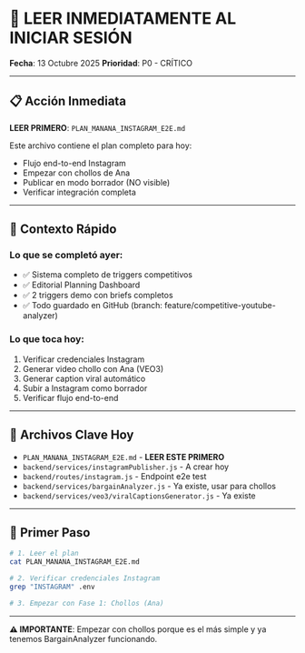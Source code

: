 # 🚨 LEER INMEDIATAMENTE AL INICIAR SESIÓN

**Fecha**: 13 Octubre 2025 **Prioridad**: P0 - CRÍTICO

---

## 📋 Acción Inmediata

**LEER PRIMERO**: `PLAN_MANANA_INSTAGRAM_E2E.md`

Este archivo contiene el plan completo para hoy:

- Flujo end-to-end Instagram
- Empezar con chollos de Ana
- Publicar en modo borrador (NO visible)
- Verificar integración completa

---

## 🎯 Contexto Rápido

### Lo que se completó ayer:

- ✅ Sistema completo de triggers competitivos
- ✅ Editorial Planning Dashboard
- ✅ 2 triggers demo con briefs completos
- ✅ Todo guardado en GitHub (branch: feature/competitive-youtube-analyzer)

### Lo que toca hoy:

1. Verificar credenciales Instagram
2. Generar video chollo con Ana (VEO3)
3. Generar caption viral automático
4. Subir a Instagram como borrador
5. Verificar flujo end-to-end

---

## 📁 Archivos Clave Hoy

- `PLAN_MANANA_INSTAGRAM_E2E.md` - **LEER ESTE PRIMERO**
- `backend/services/instagramPublisher.js` - A crear hoy
- `backend/routes/instagram.js` - Endpoint e2e test
- `backend/services/bargainAnalyzer.js` - Ya existe, usar para chollos
- `backend/services/veo3/viralCaptionsGenerator.js` - Ya existe

---

## 🚀 Primer Paso

```bash
# 1. Leer el plan
cat PLAN_MANANA_INSTAGRAM_E2E.md

# 2. Verificar credenciales Instagram
grep "INSTAGRAM" .env

# 3. Empezar con Fase 1: Chollos (Ana)
```

---

**⚠️ IMPORTANTE**: Empezar con chollos porque es el más simple y ya tenemos
BargainAnalyzer funcionando.
